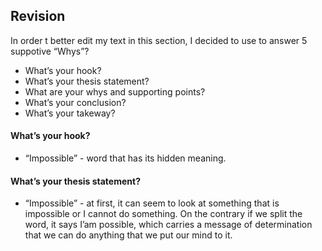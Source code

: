 ## Revision

In order t better edit my text in this section, I decided to use to answer 5 suppotive “Whys”?

- What’s your hook?
- What’s your thesis statement?
- What are your whys and supporting points?
- What’s your conclusion?
- What’s your takeway?



#### What’s your hook? 
- “Impossible” - word that has its hidden meaning.

#### What’s your thesis statement?
- “Impossible” - at first, it can seem to look at something that is impossible or I cannot do something. On the contrary if we split the word, it says I’am possible, which carries a message of determination that we can do anything that we put our mind to it.
